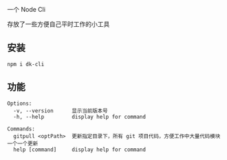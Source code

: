 一个 Node Cli

存放了一些方便自己平时工作的小工具

## 安装

```
npm i dk-cli
```

## 功能

```
Options:
  -v, --version      显示当前版本号
  -h, --help         display help for command

Commands:
  gitpull <optPath>  更新指定目录下，所有 git 项目代码，方便工作中大量代码模块一个一个更新
  help [command]     display help for command

```

